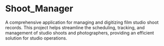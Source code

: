 # Shoot_Manager
A comprehensive application for managing and digitizing film studio shoot records. This project helps streamline the scheduling, tracking, and management of studio shoots and photographers, providing an efficient solution for studio operations.

